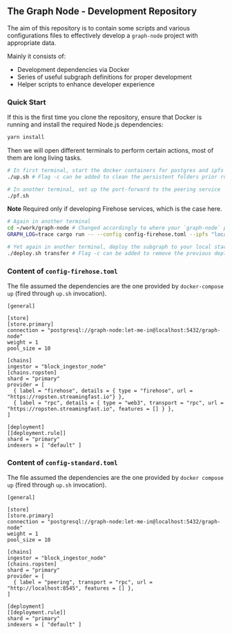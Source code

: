 ## The Graph Node - Development Repository

The aim of this repository is to contain some scripts and various configurations files
to effectively develop a `graph-node` project with appropriate data.

Mainly it consists of:

- Development dependencies via Docker
- Series of useful subgraph definitions for proper development
- Helper scripts to enhance developer experience

### Quick Start

If this is the first time you clone the repository, ensure that Docker is running and install
the required Node.js dependencies:

```bash
yarn install
```

Then we will open different terminals to perform certain actions, most of them are long living
tasks.

```bash
# In first terminal, start the docker containers for postgres and ipfs by running the following
./up.sh # Flag -c can be added to clean the persistent folders prior running Postgres, IPFS and any similar required services
```

```bash
# In another terminal, set up the port-forward to the peering service
./pf.sh 
```

**Note** Required only if developing Firehose services, which is the case here.

```bash
# Again in another terminal
cd ~/work/graph-node # Changed accordingly to where your `graph-node` project is
GRAPH_LOG=trace cargo run -- --config config-firehose.toml --ipfs "localhost:5001"
```

```bash
# Yet again in another terminal, deploy the subgraph to your local stack
./deploy.sh transfer # Flag -c can be added to remove the previous deployment if it exists
```

### Content of `config-firehose.toml`

The file assumed the dependencies are the one provided by `docker-compose up` (fired through `up.sh` invocation).

```
[general]

[store]
[store.primary]
connection = "postgresql://graph-node:let-me-in@localhost:5432/graph-node"
weight = 1
pool_size = 10

[chains]
ingestor = "block_ingestor_node"
[chains.ropsten]
shard = "primary"
provider = [
  { label = "firehose", details = { type = "firehose", url = "https://ropsten.streamingfast.io"} },
  { label = "rpc", details = { type = "web3", transport = "rpc", url = "https://ropsten.streamingfast.io", features = [] } },
]

[deployment]
[[deployment.rule]]
shard = "primary"
indexers = [ "default" ]
```

### Content of `config-standard.toml`

The file assumed the dependencies are the one provided by `docker compose up` (fired through `up.sh` invocation).

```
[general]

[store]
[store.primary]
connection = "postgresql://graph-node:let-me-in@localhost:5432/graph-node"
weight = 1
pool_size = 10

[chains]
ingestor = "block_ingestor_node"
[chains.ropsten]
shard = "primary"
provider = [
  { label = "peering", transport = "rpc", url = "http://localhost:8545", features = [] },
]

[deployment]
[[deployment.rule]]
shard = "primary"
indexers = [ "default" ]
```
